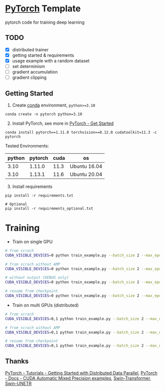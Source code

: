 # [PyTorch](https://pytorch.org/) Template

pytorch code for training deep learning

## TODO
+ [x] distributed trainer
+ [x] getting started & requirements
+ [x] usage example with a random dataset
+ [ ] set determinism
+ [ ] gradient accumulation
+ [ ] gradient clipping

## Getting Started

1. Create [conda](https://docs.conda.io/) environment, `python>=3.10`

```shell
conda create -n pytorch python=3.10
```

2. Install PyTorch, see more in [PyTorch - Get Started](https://pytorch.org/get-started/)
```shell
conda install pytorch==1.11.0 torchvision==0.12.0 cudatoolkit=11.3 -c pytorch
```

Tested Environments:

| python | pytorch | cuda | os |
| ---- | ---- | ---- | ---- |
| 3.10 | 1.11.0 | 11.3 | Ubuntu 16.04 |
| 3.10 | 1.13.1 | 11.6 | Ubuntu 20.04 |

3. Install requirements
```shell
pip install -r requirements.txt

# Optional
pip install -r requirements_optional.txt
```

# Training

+ Train on single GPU

```bash
# from scrach
CUDA_VISIBLE_DEVICES=0 python train_example.py --batch_size 2 --max_epochs 8 --val_every 1 --amp --output ./output/example_$(date "+%y%m%d%H%M%S")

# from scrach without AMP
CUDA_VISIBLE_DEVICES=0 python train_example.py --batch_size 2 --max_epochs 8 --val_every 1 --output ./output/example_$(date "+%y%m%d%H%M%S")

# without output (DEBUG only)
CUDA_VISIBLE_DEVICES=0 python train_example.py --batch_size 2 --max_epochs 8 --val_every 1 --amp

# resume from checkpoint
CUDA_VISIBLE_DEVICES=0 python train_example.py --batch_size 2 --max_epochs 8 --val_every 1 --amp --output ./output/example_$(date "+%y%m%d%H%M%S") --resume ./output/example_240124194132/model_best.pt
```

+ Train on multi GPUs (distributed)

```bash
# from scrach
CUDA_VISIBLE_DEVICES=0,1 python train_example.py --batch_size 2 --max_epochs 8 --val_every 1 --distributed --amp --output ./output/example_$(date "+%y%m%d%H%M%S")

# from scrach without AMP
CUDA_VISIBLE_DEVICES=0,1 python train_example.py --batch_size 2 --max_epochs 8 --val_every 1 --distributed --output ./output/example_$(date "+%y%m%d%H%M%S")

# resume from checkpoint
CUDA_VISIBLE_DEVICES=0,1 python train_example.py --batch_size 2 --max_epochs 8 --val_every 1 --distributed --amp --output ./output/example_$(date "+%y%m%d%H%M%S") --resume ./output/example_240124193738/model_best.pt
```

## Thanks

[PyTorch - Tutorials - Getting Started with Distributed Data Parallel](https://pytorch.org/tutorials/intermediate/ddp_tutorial.html), [PyTorch - Docs - CUDA Automatic Mixed Precision examples](https://pytorch.org/docs/stable/notes/amp_examples.html), [Swin-Transformer](https://github.com/microsoft/Swin-Transformer), [Swin-UNETR](https://github.com/Project-MONAI/research-contributions/tree/main/SwinUNETR/BTCV)